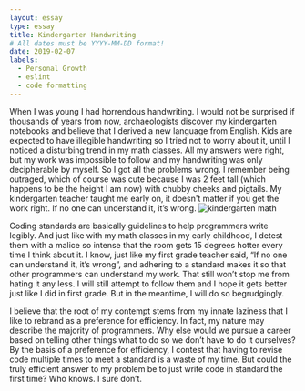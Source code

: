 ```yaml
---
layout: essay
type: essay
title: Kindergarten Handwriting
# All dates must be YYYY-MM-DD format!
date: 2019-02-07
labels:
  - Personal Growth
  - eslint
  - code formatting
---	
```

When I was young I had horrendous handwriting. I would not be surprised if thousands of years from now, archaeologists discover my kindergarten notebooks and believe that I derived a new language from English. Kids are expected to have illegible handwriting so I tried not to worry about it, until I noticed a disturbing trend in my math classes. All my answers were right, but my work was impossible to follow and my handwriting was only decipherable by myself. So I got all the problems wrong. I remember being outraged, which of course was cute because I was 2 feet tall (which happens to be the height I am now) with chubby cheeks and pigtails. My kindergarten teacher taught me early on, it doesn't matter if you get the work right. If no one can understand it, it’s wrong.
![kindergarten math](https://qauchida.github.io/images/math.jpeg) 

Coding standards are basically guidelines to help programmers write legibly. And just like with my math classes in my early childhood, I detest them with a malice so intense that the room gets 15 degrees hotter every time I think about it. I know, just like my first grade teacher said, “If no one can understand it, it’s wrong”, and adhering to a standard makes it so that other programmers can understand my work. That still won’t stop me from hating it any less. I will still attempt to follow them and I hope it gets better just like I did in first grade. But in the meantime, I will do so begrudgingly. 

I believe that the root of my contempt stems from my innate laziness that I like to rebrand as a preference for efficiency. In fact, my nature may describe the majority of programmers. Why else would we pursue a career based on telling other things what to do so we don’t have to do it ourselves? By the basis of a preference for efficiency, I contest that having to revise code multiple times to meet a standard is a waste of my time. But could the truly efficient answer to my problem be to just write code in standard the first time? Who knows. I sure don’t.

